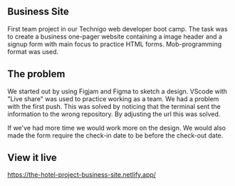 ## Business Site

First team project in our Technigo web developer boot camp. The task was to create a business one-pager website containing a image header and a signup form with main focus to practice HTML forms. Mob-programming format was used.

## The problem

We started out by using Figjam and Figma to sketch a design. VScode with "Live share" was used to practice working as a team. We had a problem with the first push. This was solved by noticing that the terminal sent the information to the wrong repository. By adjusting the url this was solved.

If we've had more time we would work more on the design. We would also made the form require the check-in date to be before the check-out date.

## View it live

https://the-hotel-project-business-site.netlify.app/
